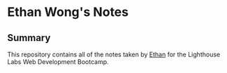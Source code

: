 # Ethan Wong's Notes
## Summary

This repository contains all of the notes taken by [Ethan](https://github.com/ethanw03) for the Lighthouse Labs Web Development Bootcamp.